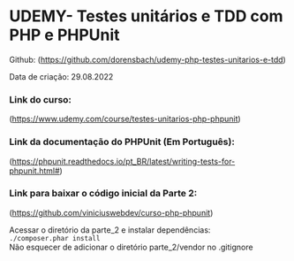 
# UDEMY- Testes unitários e TDD com PHP e PHPUnit

Github: (https://github.com/dorensbach/udemy-php-testes-unitarios-e-tdd)

Data de criação: 29.08.2022

### Link do curso:
(https://www.udemy.com/course/testes-unitarios-php-phpunit)

### Link da documentação do PHPUnit (Em Português):
(https://phpunit.readthedocs.io/pt_BR/latest/writing-tests-for-phpunit.html#)

### Link para baixar o código inicial da Parte 2:
(https://github.com/viniciuswebdev/curso-php-phpunit)

Acessar o diretório da parte_2 e instalar dependências:\
```./composer.phar install```\
Não esquecer de adicionar o diretório parte_2/vendor no .gitignore
